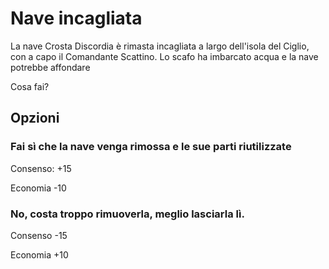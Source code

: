 # Nave incagliata
La nave Crosta Discordia è rimasta incagliata a largo dell'isola del Ciglio, con a capo il Comandante Scattino. Lo scafo ha imbarcato acqua e la nave potrebbe affondare

Cosa fai?
## Opzioni

### Fai sì che la nave venga rimossa e le sue parti riutilizzate

Consenso: +15

Economia -10
### No, costa troppo rimuoverla, meglio lasciarla lì.
Consenso -15

Economia +10
